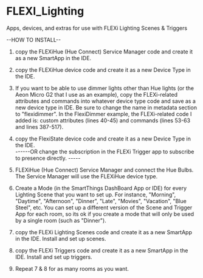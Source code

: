 # FLEXI_Lighting 
Apps, devices, and extras for use with FLEXi Lighting Scenes &amp; Triggers

--HOW TO INSTALL--
1) copy the FLEXiHue (Hue Connect) Service Manager code and create it as a new SmartApp in the IDE.

2) copy the FLEXiHue device code and create it as a new Device Type in the IDE.

3) If you want to be able to use dimmer lights other than Hue lights (or the Aeon Micro G2 that I use as an example), copy the FLEXi-related attributes and commands into whatever device type code and save as a new device type in IDE.  Be sure to change the name in metadata section to "flexidimmer".  In the FlexiDimmer example, the FLEXi-related code I added is: custom attributes (lines 40-45) and commands (lines 53-63 and lines 387-517).

4) copy the FlexiState device code and create it as a new Device Type in the IDE.  
  ------OR change the subscription in the FLEXi Trigger app to subscribe to presence directly. -----
  
5) FLEXiHue (Hue Connect) Service Manager and connect the Hue Bulbs.  The Service Manager will use the FLEXiHue device type.

6) Create a Mode (in the SmartThings DashBoard App or IDE) for every Lighting Scene that you want to set up.  For instance, "Morning", "Daytime", "Afternoon", "Dinner", "Late", "Movies", "Vacation", "Blue Steel", etc.  You can set up a different version of the Scene and Trigger App for each room, so its ok if you create a mode that will only be used by a single room (such as "Dinner").

7) copy the FLEXi Lighting Scenes code and create it as a new SmartApp in the IDE.  Install and set up scenes.  

8) copy the FLEXi Triggers code and create it as a new SmartApp in the IDE.  Install and set up triggers.

9) Repeat 7 & 8 for as many rooms as you want.

